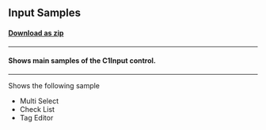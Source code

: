 ## Input Samples
#### [Download as zip](https://downgit.github.io/#/home?url=https://github.com/GrapeCity/ComponentOne-UWP-Samples/tree/master/C1.UWP.Input/CS/InputSamples)
____
#### Shows main samples of the C1Input control.
____
Shows the following sample

* Multi Select
* Check List
* Tag Editor
